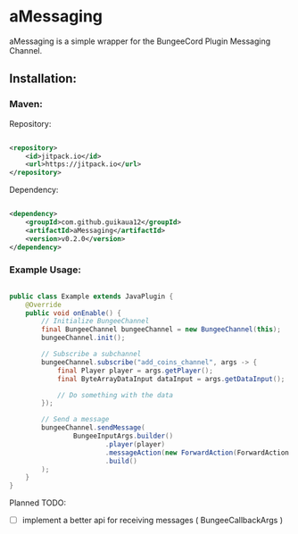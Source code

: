 # aMessaging

aMessaging is a simple wrapper for the BungeeCord Plugin Messaging Channel.

## Installation:

### Maven:

Repository:

```xml

<repository>
    <id>jitpack.io</id>
    <url>https://jitpack.io</url>
</repository>
```

Dependency:

```xml

<dependency>
    <groupId>com.github.guikaua12</groupId>
    <artifactId>aMessaging</artifactId>
    <version>v0.2.0</version>
</dependency>
```

### Example Usage:

```java

public class Example extends JavaPlugin {
    @Override
    public void onEnable() {
        // Initialize BungeeChannel
        final BungeeChannel bungeeChannel = new BungeeChannel(this);
        bungeeChannel.init();

        // Subscribe a subchannel
        bungeeChannel.subscribe("add_coins_channel", args -> {
            final Player player = args.getPlayer();
            final ByteArrayDataInput dataInput = args.getDataInput();

            // Do something with the data
        });

        // Send a message
        bungeeChannel.sendMessage(
                BungeeInputArgs.builder()
                        .player(player)
                        .messageAction(new ForwardAction(ForwardAction.SERVER_ALL, "add_coins_channel", Arrays.asList("Approximations", 1500)))
                        .build()
        );
    }
}
```

Planned TODO:

- [ ]  implement a better api for receiving messages ( BungeeCallbackArgs )

